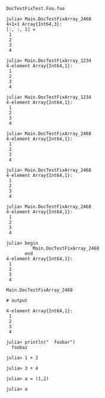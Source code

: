 ```@docs
DocTestFixTest.Foo.foo
```

```jldoctest
julia> Main.DocTestFixArray_2468
4×1×1 Array{Int64,3}:
[:, :, 1] =
 1
 2
 3
 4

julia> Main.DocTestFixArray_1234
4-element Array{Int64,1}:
 1
 2
 3
 4
```
```jldoctest
julia> Main.DocTestFixArray_1234
4-element Array{Int64,1}:
 1
 2
 3
 4

julia> Main.DocTestFixArray_2468
4-element Array{Int64,1}:
 1
 2
 3
 4
```
```jldoctest
julia> Main.DocTestFixArray_2468
4-element Array{Int64,1}:
 1
 2
 3
 4

julia> Main.DocTestFixArray_2468
4-element Array{Int64,1}:
 1
 2
 3
 4
```
```jldoctest
julia> begin
          Main.DocTestFixArray_2468
       end
4-element Array{Int64,1}:
 1
 2
 3
 4
```
```jldoctest
Main.DocTestFixArray_2468

# output

4-element Array{Int64,1}:
 1
 2
 3
 4
```
```jldoctest; filter = r"foo"
julia> println("  foobar")
  foobaz
```
```jldoctest
julia> 1 + 2

julia> 3 + 4
```
```jldoctest
julia> a = (1,2)

julia> a
```
